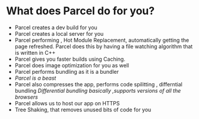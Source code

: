 # What does Parcel do for you?

- Parcel creates a dev build for you
- Parcel creates a local server for you
- Parcel performing , Hot Module Replacement, automatically getting the page refreshed. Parcel does this by having a file watching algorithm that is written in C++
- Parcel gives you faster builds using Caching.
- Parcel does image optimization for you as well
- Parcel performs bundling as it is a bundler
- _Parcel is a beast_
- Parcel also compresses the app, performs code spilitting , differntial bundling
  _Differential bundling basically ,supports versions of all the browsers_
- Parcel allows us to host our app on HTTPS
- Tree Shaking, that removes unused bits of code for you
